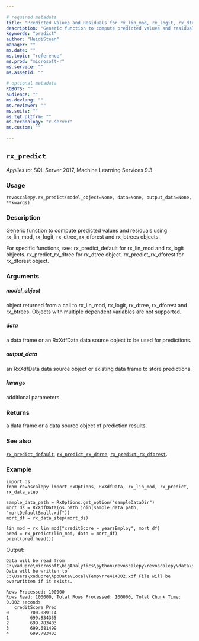 ```yaml
--- 
 
# required metadata 
title: "Predicted Values and Residuals for rx_lin_mod, rx_logit, rx_dtree," 
description: "Generic function to compute predicted values and residuals using" 
keywords: "predict" 
author: "HeidiSteen" 
manager: "" 
ms.date: "" 
ms.topic: "reference" 
ms.prod: "microsoft-r" 
ms.service: "" 
ms.assetid: "" 
 
# optional metadata 
ROBOTS: "" 
audience: "" 
ms.devlang: "" 
ms.reviewer: "" 
ms.suite: "" 
ms.tgt_pltfrm: "" 
ms.technology: "r-server" 
ms.custom: "" 
 
---
```


## ``rx_predict``


*Applies to:* SQL Server 2017, Machine Learning Services 9.3


### Usage



```
revoscalepy.rx_predict(model_object=None, data=None, output_data=None, **kwargs)
```




### Description

Generic function to compute predicted values and residuals using
rx_lin_mod, rx_logit, rx_dtree, rx_dforest and rx_btrees objects.

For specific functions, see:
    rx_predict_default for rx_lin_mod and rx_logit objects.
    rx_predict_rx_dtree for rx_dtree object.
    rx_predict_rx_dforest for rx_dforest object.


### Arguments


##### model_object

object returned from a call to rx_lin_mod, rx_logit, rx_dtree,
rx_dforest and rx_btrees. Objects with multiple dependent variables are not
supported.


##### data

a data frame or an RxXdfData data source object to be used for predictions.


##### output_data

an RxXdfData data source object or existing data frame to store predictions.


##### kwargs

additional parameters


### Returns

a data frame or a data source object of prediction results.


### See also

[``rx_predict_default``](rx_predict_default.md),
[``rx_predict_rx_dtree``](rx_predict_rx_dtree.md),
[``rx_predict_rx_dforest``](rx_predict_rx_dforest.md).


### Example



```
import os
from revoscalepy import RxOptions, RxXdfData, rx_lin_mod, rx_predict, rx_data_step

sample_data_path = RxOptions.get_option("sampleDataDir")
mort_ds = RxXdfData(os.path.join(sample_data_path, "mortDefaultSmall.xdf"))
mort_df = rx_data_step(mort_ds)

lin_mod = rx_lin_mod("creditScore ~ yearsEmploy", mort_df)
pred = rx_predict(lin_mod, data = mort_df)
print(pred.head())
```


Output:



```
Data will be read from C:\xadupre\microsoft\bigAnalytics\python\revoscalepy\revoscalepy\data\sample_data\mortDefaultSmall.xdf
Data will be written to C:\Users\xadupre\AppData\Local\Temp\rre414002.xdf File will be overwritten if it exists.

Rows Processed: 100000 
Rows Read: 100000, Total Rows Processed: 100000, Total Chunk Time: 0.002 seconds 
   creditScore_Pred
0        700.089114
1        699.834355
2        699.783403
3        699.681499
4        699.783403
```

